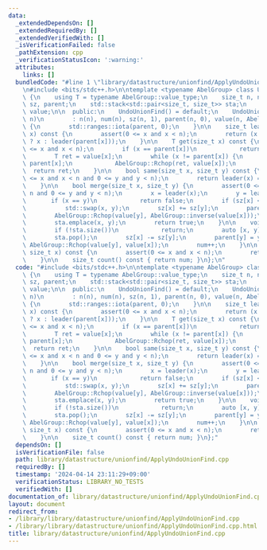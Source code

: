 ```yaml
---
data:
  _extendedDependsOn: []
  _extendedRequiredBy: []
  _extendedVerifiedWith: []
  _isVerificationFailed: false
  _pathExtension: cpp
  _verificationStatusIcon: ':warning:'
  attributes:
    links: []
  bundledCode: "#line 1 \"library/datastructure/unionfind/ApplyUndoUnionFind.cpp\"\
    \n#include <bits/stdc++.h>\n\ntemplate <typename AbelGroup> class UndoUnionFind\
    \ {\n    using T = typename AbelGroup::value_type;\n    size_t n, num;\n    std::vector<size_t>\
    \ sz, parent;\n    std::stack<std::pair<size_t, size_t>> sta;\n    std::vector<T>\
    \ value;\n\n  public:\n    UndoUnionFind() = default;\n    UndoUnionFind(size_t\
    \ n)\n        : n(n), num(n), sz(n, 1), parent(n, 0), value(n, AbelGroup::unit())\
    \ {\n        std::ranges::iota(parent, 0);\n    }\n\n    size_t leader(size_t\
    \ x) const {\n        assert(0 <= x and x < n);\n        return (x == parent[x]\
    \ ? x : leader(parent[x]));\n    }\n\n    T get(size_t x) const {\n        assert(0\
    \ <= x and x < n);\n        if (x == parent[x])\n            return value[x];\n\
    \        T ret = value[x];\n        while (x != parent[x]) {\n            x =\
    \ parent[x];\n            AbelGroup::Rchop(ret, value[x]);\n        }\n      \
    \  return ret;\n    }\n\n    bool same(size_t x, size_t y) const {\n        assert(0\
    \ <= x and x < n and 0 <= y and y < n);\n        return leader(x) == leader(y);\n\
    \    }\n\n    bool merge(size_t x, size_t y) {\n        assert(0 <= x and x <\
    \ n and 0 <= y and y < n);\n        x = leader(x);\n        y = leader(y);\n \
    \       if (x == y)\n            return false;\n        if (sz[x] < sz[y])\n \
    \           std::swap(x, y);\n        sz[x] += sz[y];\n        parent[y] = x;\n\
    \        AbelGroup::Rchop(value[y], AbelGroup::inverse(value[x]));\n        num--;\n\
    \        sta.emplace(x, y);\n        return true;\n    }\n\n    void undo() {\n\
    \        if (!sta.size())\n            return;\n        auto [x, y] = sta.top();\n\
    \        sta.pop();\n        sz[x] -= sz[y];\n        parent[y] = y;\n       \
    \ AbelGroup::Rchop(value[y], value[x]);\n        num++;\n    }\n\n    size_t size(const\
    \ size_t x) const {\n        assert(0 <= x and x < n);\n        return sz[leader(x)];\n\
    \    }\n\n    size_t count() const { return num; }\n};\n"
  code: "#include <bits/stdc++.h>\n\ntemplate <typename AbelGroup> class UndoUnionFind\
    \ {\n    using T = typename AbelGroup::value_type;\n    size_t n, num;\n    std::vector<size_t>\
    \ sz, parent;\n    std::stack<std::pair<size_t, size_t>> sta;\n    std::vector<T>\
    \ value;\n\n  public:\n    UndoUnionFind() = default;\n    UndoUnionFind(size_t\
    \ n)\n        : n(n), num(n), sz(n, 1), parent(n, 0), value(n, AbelGroup::unit())\
    \ {\n        std::ranges::iota(parent, 0);\n    }\n\n    size_t leader(size_t\
    \ x) const {\n        assert(0 <= x and x < n);\n        return (x == parent[x]\
    \ ? x : leader(parent[x]));\n    }\n\n    T get(size_t x) const {\n        assert(0\
    \ <= x and x < n);\n        if (x == parent[x])\n            return value[x];\n\
    \        T ret = value[x];\n        while (x != parent[x]) {\n            x =\
    \ parent[x];\n            AbelGroup::Rchop(ret, value[x]);\n        }\n      \
    \  return ret;\n    }\n\n    bool same(size_t x, size_t y) const {\n        assert(0\
    \ <= x and x < n and 0 <= y and y < n);\n        return leader(x) == leader(y);\n\
    \    }\n\n    bool merge(size_t x, size_t y) {\n        assert(0 <= x and x <\
    \ n and 0 <= y and y < n);\n        x = leader(x);\n        y = leader(y);\n \
    \       if (x == y)\n            return false;\n        if (sz[x] < sz[y])\n \
    \           std::swap(x, y);\n        sz[x] += sz[y];\n        parent[y] = x;\n\
    \        AbelGroup::Rchop(value[y], AbelGroup::inverse(value[x]));\n        num--;\n\
    \        sta.emplace(x, y);\n        return true;\n    }\n\n    void undo() {\n\
    \        if (!sta.size())\n            return;\n        auto [x, y] = sta.top();\n\
    \        sta.pop();\n        sz[x] -= sz[y];\n        parent[y] = y;\n       \
    \ AbelGroup::Rchop(value[y], value[x]);\n        num++;\n    }\n\n    size_t size(const\
    \ size_t x) const {\n        assert(0 <= x and x < n);\n        return sz[leader(x)];\n\
    \    }\n\n    size_t count() const { return num; }\n};"
  dependsOn: []
  isVerificationFile: false
  path: library/datastructure/unionfind/ApplyUndoUnionFind.cpp
  requiredBy: []
  timestamp: '2024-04-14 23:11:29+09:00'
  verificationStatus: LIBRARY_NO_TESTS
  verifiedWith: []
documentation_of: library/datastructure/unionfind/ApplyUndoUnionFind.cpp
layout: document
redirect_from:
- /library/library/datastructure/unionfind/ApplyUndoUnionFind.cpp
- /library/library/datastructure/unionfind/ApplyUndoUnionFind.cpp.html
title: library/datastructure/unionfind/ApplyUndoUnionFind.cpp
---
```

